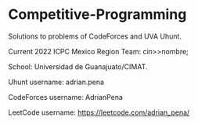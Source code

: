 # Competitive-Programming
Solutions to problems of CodeForces and UVA Uhunt.

Current 2022 ICPC Mexico Region Team: cin>>nombre;

School: Universidad de Guanajuato/CIMAT.

Uhunt username: adrian.pena

CodeForces username: AdrianPena

LeetCode username: https://leetcode.com/adrian_pena/

